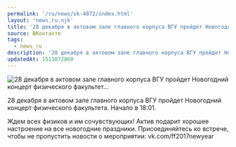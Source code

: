 ```yaml
---
permalink: '/ru/news/vk-4872/index.html'
layout: 'news.ru.njk'
title: '28 декабря в актовом зале главного корпуса ВГУ пройдет Новогодний концерт физического факультет…'
source: ВКонтакте
tags:
  - news_ru
description: '28 декабря в актовом зале главного корпуса ВГУ пройдет Новогодний концерт физического факультет…'
updatedAt: 1513072860
---
```

![28 декабря в актовом зале главного корпуса ВГУ пройдет Новогодний концерт физического факультет…](https://sun9-27.userapi.com/impf/c841230/v841230303/48907/HLro0tY4wCs.jpg?size=1280x786&quality=96&sign=051d7620ea22a9c4766a5b33e69e7afb&c_uniq_tag=VNRRcVDfDwGWTf8aCDCr0G17L1ZX6tB5Q4X-MAt0vAM&type=album)

28 декабря в актовом зале главного корпуса ВГУ пройдет Новогодний концерт физического факультета. Начало в 18:01.

Ждем всех физиков и им сочувствующих! Актив подарит хорошее настроение на все новогодние праздники. Присоединяйтесь ко встрече, чтобы не пропустить новости о мероприятии: vk.com/ff2017newyear
